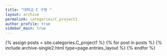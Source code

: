 ```yaml
---
title: "대학교 C 구현 "
layout: archive
permalink: categories/C_project1
author_profile: true
sidebar_main: true
---
```



{% assign posts = site.categories.C_project1 %}
{% for post in posts %} {% include archive-single2.html type=page.entries_layout %} {% endfor %}
 
